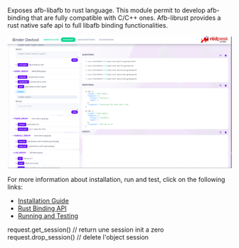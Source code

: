 Exposes afb-libafb to rust language. This module permit to develop afb-binding that are fully compatible with C/C++ ones.
Afb-librust provides a rust native safe api to full libafb binding functionalities.

![Rust binding architecture](./docs/assets/rust-verb-info.png)

For more information about installation, run and test, click on the following links:

* [Installation Guide](.docs/2-installation_guide.html)
* [Rust Binding API](./docs/3-configuration.html)
* [Running and Testing](.docs/4-running_and_testing.html)

request.get_session() // return une session init a zero
request.drop_session() // delete l'object session